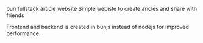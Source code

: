 bun fullstack article website
Simple webiste to create aricles and share with friends

Frontend and backend is created in bunjs instead of nodejs for improved performance.
